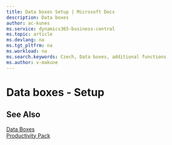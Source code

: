 ```yaml
---
title: Data boxes Setup | Microsoft Docs
description: Data boxes
author: ac-kunes
ms.service: dynamics365-business-central
ms.topic: article
ms.devlang: na
ms.tgt_pltfrm: na
ms.workload: na
ms.search.keywords: Czech, Data boxes, additional functions
ms.author: v-makune
---
```

# Data boxes - Setup


## See Also

[Data Boxes](ac-data-boxes.md)  
[Productivity Pack](ac-productivity-pack.md)
